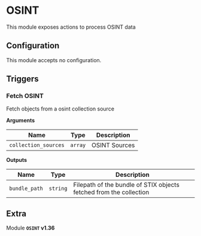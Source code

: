 # OSINT

This module exposes actions to process OSINT data

## Configuration

This module accepts no configuration.

## Triggers

### Fetch OSINT

Fetch objects from a osint collection source

**Arguments**

| Name      |  Type   |  Description  |
| --------- | ------- | --------------------------- |
| `collection_sources` | `array` | OSINT Sources |


**Outputs**

| Name      |  Type   |  Description  |
| --------- | ------- | --------------------------- |
| `bundle_path` | `string` | Filepath of the bundle of STIX objects fetched from the collection |


## Extra

Module **`OSINT` v1.36**